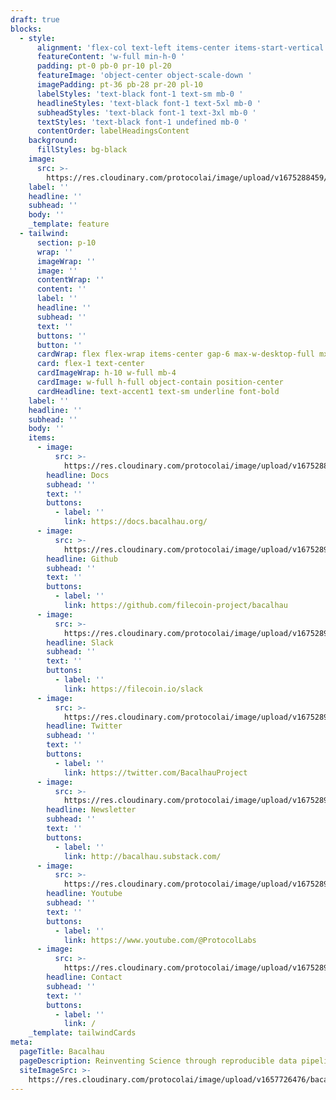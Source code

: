 ```yaml
---
draft: true
blocks:
  - style:
      alignment: 'flex-col text-left items-center items-start-vertical '
      featureContent: 'w-full min-h-0 '
      padding: pt-0 pb-0 pr-10 pl-20
      featureImage: 'object-center object-scale-down '
      imagePadding: pt-36 pb-28 pr-20 pl-10
      labelStyles: 'text-black font-1 text-sm mb-0 '
      headlineStyles: 'text-black font-1 text-5xl mb-0 '
      subheadStyles: 'text-black font-1 text-3xl mb-0 '
      textStyles: 'text-black font-1 undefined mb-0 '
      contentOrder: labelHeadingsContent
    background:
      fillStyles: bg-black
    image:
      src: >-
        https://res.cloudinary.com/protocolai/image/upload/v1675288459/bacalhau/bachlahua-logo_tvv2bp.png
    label: ''
    headline: ''
    subhead: ''
    body: ''
    _template: feature
  - tailwind:
      section: p-10
      wrap: ''
      imageWrap: ''
      image: ''
      contentWrap: ''
      content: ''
      label: ''
      headline: ''
      subhead: ''
      text: ''
      buttons: ''
      button: ''
      cardWrap: flex flex-wrap items-center gap-6 max-w-desktop-full mx-auto px-10
      card: flex-1 text-center
      cardImageWrap: h-10 w-full mb-4
      cardImage: w-full h-full object-contain position-center
      cardHeadline: text-accent1 text-sm underline font-bold
    label: ''
    headline: ''
    subhead: ''
    body: ''
    items:
      - image:
          src: >-
            https://res.cloudinary.com/protocolai/image/upload/v1675288581/bacalhau/docs_hajhzw.png
        headline: Docs
        subhead: ''
        text: ''
        buttons:
          - label: ''
            link: https://docs.bacalhau.org/
      - image:
          src: >-
            https://res.cloudinary.com/protocolai/image/upload/v1675289394/bacalhau/github_ev9vlf.png
        headline: Github
        subhead: ''
        text: ''
        buttons:
          - label: ''
            link: https://github.com/filecoin-project/bacalhau
      - image:
          src: >-
            https://res.cloudinary.com/protocolai/image/upload/v1675289399/bacalhau/slack_a8m96c.png
        headline: Slack
        subhead: ''
        text: ''
        buttons:
          - label: ''
            link: https://filecoin.io/slack
      - image:
          src: >-
            https://res.cloudinary.com/protocolai/image/upload/v1675289402/bacalhau/twitter_g1wwbk.png
        headline: Twitter
        subhead: ''
        text: ''
        buttons:
          - label: ''
            link: https://twitter.com/BacalhauProject
      - image:
          src: >-
            https://res.cloudinary.com/protocolai/image/upload/v1675289397/bacalhau/newsletter_paavvc.png
        headline: Newsletter
        subhead: ''
        text: ''
        buttons:
          - label: ''
            link: http://bacalhau.substack.com/
      - image:
          src: >-
            https://res.cloudinary.com/protocolai/image/upload/v1675289405/bacalhau/youtube_li8hjr.png
        headline: Youtube
        subhead: ''
        text: ''
        buttons:
          - label: ''
            link: https://www.youtube.com/@ProtocolLabs
      - image:
          src: >-
            https://res.cloudinary.com/protocolai/image/upload/v1675289391/bacalhau/contact_qtgz6h.png
        headline: Contact
        subhead: ''
        text: ''
        buttons:
          - label: ''
            link: /
    _template: tailwindCards
meta:
  pageTitle: Bacalhau
  pageDescription: Reinventing Science through reproducible data pipelines
  siteImageSrc: >-
    https://res.cloudinary.com/protocolai/image/upload/v1657726476/bacalhau/bacalhua-social_hbrzct.png
---
```


